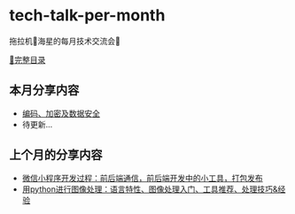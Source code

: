 # tech-talk-per-month
拖拉机:tractor:海星的每月技术交流会:speech_balloon:

[:book:完整目录](Contents.md)

## 本月分享内容

- [编码、加密及数据安全](https://github.com/starfish-the-tractor/tech-talk-per-month/projects/1#card-36026577)
- 待更新...


## 上个月的分享内容

- [微信小程序开发过程：前后端通信，前后端开发中的小工具，打包发布](https://github.com/starfish-the-tractor/tech-talk-per-month/projects/1#card-33523393)
- [用python进行图像处理：语言特性、图像处理入门、工具推荐、处理技巧&经验](https://github.com/starfish-the-tractor/tech-talk-per-month/blob/master/2020-03/用python进行图像处理.md)
